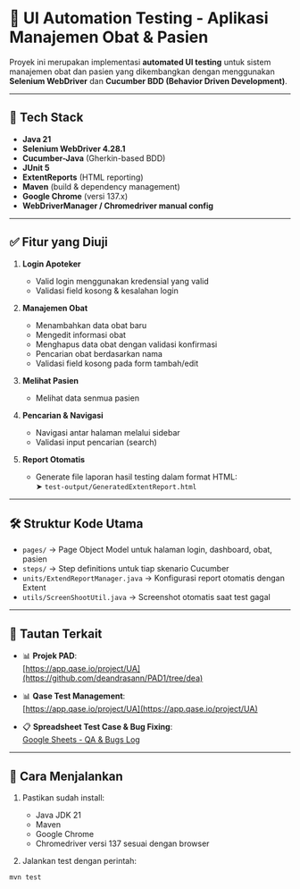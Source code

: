 # 🧪 UI Automation Testing - Aplikasi Manajemen Obat & Pasien

Proyek ini merupakan implementasi **automated UI testing** untuk sistem manajemen obat dan pasien yang dikembangkan dengan menggunakan **Selenium WebDriver** dan **Cucumber BDD (Behavior Driven Development)**.

---

## 🚀 Tech Stack

- **Java 21**
- **Selenium WebDriver 4.28.1**
- **Cucumber-Java** (Gherkin-based BDD)
- **JUnit 5**
- **ExtentReports** (HTML reporting)
- **Maven** (build & dependency management)
- **Google Chrome** (versi 137.x)
- **WebDriverManager / Chromedriver manual config**

---

## ✅ Fitur yang Diuji

1. **Login Apoteker**
   - Valid login menggunakan kredensial yang valid
   - Validasi field kosong & kesalahan login

2. **Manajemen Obat**
   - Menambahkan data obat baru
   - Mengedit informasi obat
   - Menghapus data obat dengan validasi konfirmasi
   - Pencarian obat berdasarkan nama
   - Validasi field kosong pada form tambah/edit

3. **Melihat Pasien**
   - Melihat data senmua pasien

4. **Pencarian & Navigasi**
   - Navigasi antar halaman melalui sidebar
   - Validasi input pencarian (search)

5. **Report Otomatis**
   - Generate file laporan hasil testing dalam format HTML:  
     ➤ `test-output/GeneratedExtentReport.html`

---

## 🛠️ Struktur Kode Utama

- `pages/` → Page Object Model untuk halaman login, dashboard, obat, pasien
- `steps/` → Step definitions untuk tiap skenario Cucumber
- `units/ExtendReportManager.java` → Konfigurasi report otomatis dengan Extent
- `utils/ScreenShootUtil.java` → Screenshot otomatis saat test gagal

---

## 🔗 Tautan Terkait
- 📊 **Projek PAD**:  
  [https://app.qase.io/project/UA](https://github.com/deandrasann/PAD1/tree/dea)

- 📊 **Qase Test Management**:  
  [https://app.qase.io/project/UA](https://app.qase.io/project/UA)

- 📋 **Spreadsheet Test Case & Bug Fixing**:  
  [Google Sheets - QA & Bugs Log](https://docs.google.com/spreadsheets/d/1_hPlRwzMhkrVM9dTc0bNTvMZwx-Yhyn1FBdtEe9LYeU/edit?gid=0#gid=0)

---

## 📎 Cara Menjalankan

1. Pastikan sudah install:
   - Java JDK 21
   - Maven
   - Google Chrome
   - Chromedriver versi 137 sesuai dengan browser

2. Jalankan test dengan perintah:

```bash
mvn test

